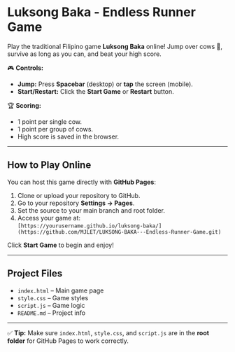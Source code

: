 # Luksong Baka - Endless Runner Game

Play the traditional Filipino game **Luksong Baka** online! Jump over cows 🐄, survive as long as you can, and beat your high score.  

🎮 **Controls:**  
- **Jump:** Press **Spacebar** (desktop) or **tap** the screen (mobile).  
- **Start/Restart:** Click the **Start Game** or **Restart** button.  

🏆 **Scoring:**  
- 1 point per single cow.  
- 1 point per group of cows.  
- High score is saved in the browser.  

---

## How to Play Online

You can host this game directly with **GitHub Pages**:

1. Clone or upload your repository to GitHub.
2. Go to your repository **Settings → Pages**.
3. Set the source to your main branch and root folder.
4. Access your game at:  
   `[https://yourusername.github.io/luksong-baka/](https://github.com/MJLET/LUKSONG-BAKA---Endless-Runner-Game.git)`  

Click **Start Game** to begin and enjoy!  

---

## Project Files

- `index.html` – Main game page  
- `style.css` – Game styles  
- `script.js` – Game logic  
- `README.md` – Project info  

---

✅ **Tip:** Make sure `index.html`, `style.css`, and `script.js` are in the **root folder** for GitHub Pages to work correctly.
